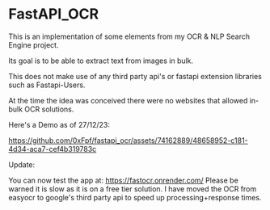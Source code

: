 # FastAPI_OCR

This is an implementation of some elements from my OCR & NLP Search Engine project.

Its goal is to be able to extract text from images in bulk.

This does not make use of any third party api's or fastapi extension libraries such as Fastapi-Users.

At the time the idea was conceived there were no websites that allowed in-bulk OCR solutions.

Here's a Demo as of 27/12/23:


https://github.com/0xFpf/fastapi_ocr/assets/74162889/48658952-c181-4d34-aca7-cef4b319783c


Update:

You can now test the app at: https://fastocr.onrender.com/
Please be warned it is slow as it is on a free tier solution.
I have moved the OCR from easyocr to google's third party api to speed up processing+response times.